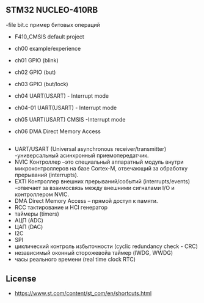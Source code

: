 ## STM32 NUCLEO-410RB

-file bit.c пример битовых операций

- F410_CMSIS default project

- ch00 example/experience

- ch01 GPIO (blink)
- ch02 GPIO (but)
- ch03 GPIO (but/lock)

- ch04 UART(USART) - Interrupt mode
- ch04-01 UART(USART) - Interrupt mode
- ch05 UART(USART) CMSIS -Interrupt mode
- ch06 DMA Direct Memory Access

## 
- UART/USART (Universal asynchronous receiver/transmitter) -универсальный асинхронный приемопередатчик.
- NVIC Контроллер –это специальный аппаратный модуль внутри микроконтроллеров на базе Cortex-M, отвечающий за обработку прерываний (interrupts).
- EXTI Контроллер внешних прерываний/событий (interrupts/events) -отвечает за взаимосвязь между внешними сигналами I/O и контроллером NVIC.
- DMA Direct Memory Access – прямой доступ к памяти.
- RCC тактирование и HCI генератор
- таймеры (timers)
- АЦП (ADC) 
- ЦАП (DAC)
- I2C
- SPI
- циклический контроль избыточности (cyclic redundancy check - CRC)
- независимый  оконный сторожевойа таймер (IWDG, WWDG)
- часы реального времени (real time clock RTC)

## License

- https://www.st.com/content/st_com/en/shortcuts.html
